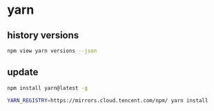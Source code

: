 # yarn

## history versions

```sh
npm view yarn versions --json
```

## update

```sh
npm install yarn@latest -g
```

```sh
YARN_REGISTRY=https://mirrors.cloud.tencent.com/npm/ yarn install
```
